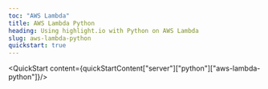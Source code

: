 ```yaml
---
toc: "AWS Lambda"
title: AWS Lambda Python
heading: Using highlight.io with Python on AWS Lambda
slug: aws-lambda-python
quickstart: true
---
```


<QuickStart content={quickStartContent["server"]["python"]["aws-lambda-python"]}/>

